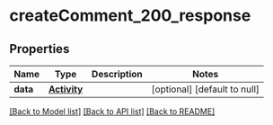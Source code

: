# createComment_200_response

## Properties
Name | Type | Description | Notes
------------ | ------------- | ------------- | -------------
**data** | [**Activity**](Activity.md) |  | [optional] [default to null]

[[Back to Model list]](../README.md#documentation-for-models) [[Back to API list]](../README.md#documentation-for-api-endpoints) [[Back to README]](../README.md)


